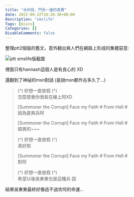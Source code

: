 ```yaml
---
title: "水利役，門另一邊的真實"
date: 2022-09-22T10:26:36+08:00
Description: "smslife"
Tags: [miscs]
Categories: []
DisableComments: false
---
```


整理ptt2個版的舊文，意外翻出爽人們在網路上形成的集體惡意:  

![ptt smslife版截圖](/images/post/smslife.jpg "ptt smslife版截圖")

裡面只有hannash這個人是有良心的 XD<!--more-->

還翻到了神祕的msn對話 (是說msn都作古多久了...)

> (^) 好想一直放假 (^)  
> 怎麼感覺你很長在線上阿XD
>
> [Summoner the Corrupt] Face my Faith # From Hell #  
> 因為是爽兵阿
>
> [Summoner the Corrupt] Face my Faith # From Hell #  
> 超爽的~~~
>
> (^) 好想一直放假 (^)  
> 真好耶
>
> [Summoner the Corrupt] Face my Faith # From Hell #  
> 對阿
> 
> (^) 好想一直放假 (^)  
> 希望以後吳東東也是這種兵 囧

結果吳東東最終好像逃不過坎坷的命運...  
